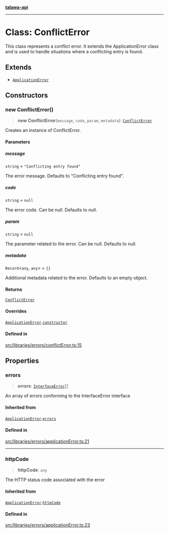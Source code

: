 [**talawa-api**](../../../../README.md)

***

# Class: ConflictError

This class represents a conflict error. It extends the ApplicationError class
and is used to handle situations where a conflicting entry is found.

## Extends

- [`ApplicationError`](../../applicationError/classes/ApplicationError.md)

## Constructors

### new ConflictError()

> **new ConflictError**(`message`, `code`, `param`, `metadata`): [`ConflictError`](ConflictError.md)

Creates an instance of ConflictError.

#### Parameters

##### message

`string` = `"Conflicting entry found"`

The error message. Defaults to "Conflicting entry found".

##### code

`string` = `null`

The error code. Can be null. Defaults to null.

##### param

`string` = `null`

The parameter related to the error. Can be null. Defaults to null.

##### metadata

`Record`\<`any`, `any`\> = `{}`

Additional metadata related to the error. Defaults to an empty object.

#### Returns

[`ConflictError`](ConflictError.md)

#### Overrides

[`ApplicationError`](../../applicationError/classes/ApplicationError.md).[`constructor`](../../applicationError/classes/ApplicationError.md#constructors)

#### Defined in

[src/libraries/errors/conflictError.ts:15](https://github.com/Suyash878/talawa-api/blob/f376d03c37e9acd046e7cc983947432c95f74442/src/libraries/errors/conflictError.ts#L15)

## Properties

### errors

> **errors**: [`InterfaceError`](../../applicationError/interfaces/InterfaceError.md)[]

An array of errors conforming to the InterfaceError interface

#### Inherited from

[`ApplicationError`](../../applicationError/classes/ApplicationError.md).[`errors`](../../applicationError/classes/ApplicationError.md#errors-1)

#### Defined in

[src/libraries/errors/applicationError.ts:21](https://github.com/Suyash878/talawa-api/blob/f376d03c37e9acd046e7cc983947432c95f74442/src/libraries/errors/applicationError.ts#L21)

***

### httpCode

> **httpCode**: `any`

The HTTP status code associated with the error

#### Inherited from

[`ApplicationError`](../../applicationError/classes/ApplicationError.md).[`httpCode`](../../applicationError/classes/ApplicationError.md#httpcode-1)

#### Defined in

[src/libraries/errors/applicationError.ts:23](https://github.com/Suyash878/talawa-api/blob/f376d03c37e9acd046e7cc983947432c95f74442/src/libraries/errors/applicationError.ts#L23)
